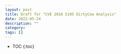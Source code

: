 ```yaml
---
layout: post
title: Draft for "CVE 2016 5195 DirtyCow Analysis"
date: 2022-05-24
description: ""
category: 
tags: []
---
```

* TOC
{:toc}
